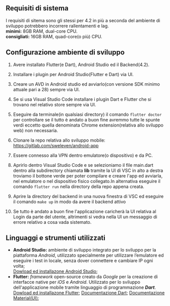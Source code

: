 ## Requisiti di sistema
I requisiti di sitema sono gli stessi per 4.2 in più a seconda del ambiente di sviluppo potrebbero incorrere rallentamenti e lag.
<br>
    **minimi:** 8GB RAM, dual-core CPU.
<br>
    **consigliati:** 16GB RAM, quad-core(o più) CPU.
## Configurazione ambiente di sviluppo

1. Avere installato Flutter(e Dart), Android Studio ed il Backend(4.2).<br>
   
2. Installare i plugin per Android Studio(Flutter e Dart) via UI.
   
3. Creare un AVD in Android studio ed avviarlo(con versione SDK minimo attuale pari a 28) sempre via UI.
   
4. Se si usa Visual Studio Code installare i plugin Dart e Flutter che si trovano nel relativo store sempre via UI.

5. Eseguire da terminale(in qualsiasi directory) il comando `flutter doctor` per controllare se il tutto è andato a buon fine avremmo tutte le spunte verdi eccetto quella denominata Chrome extension(relativa allo sviluppo web) non necessaria.

6. Clonare la repo relativa allo sviluppo mobile: https://gitlab.com/sweleven/android-app

7. Essere connesso alla VPN dentro emulatore(o dispositivo) e da PC. 

8. Aprirlo dentro Visual Studio Code e se selezioniamo il file main.dart dentro alla subdirectory chiamata **lib** tramite la UI di VSC in alto a destra troviamo il bottone verde per poter compilare e creare l'app ed avviarla, nel emulatore o nel dispositivo fisico collegato.In alternativa eseguire il comando `flutter run` nella directory della repo appena creata.

9. Aprire la directory del backend in una nuova finestra di VSC ed eseguire il comando `make up` in modo da avere il backend attivo

10. Se tutto è andato a buon fine l'applicazione caricherà la UI relativa al Login da parte del utente, altrimenti si vedra nella UI un messaggio di errore relativo a cosa vada sistemato. 

## Linguaggi e strumenti utilizzati
- **Android Studio:** ambiente di sviluppo integrato per lo sviluppo per la piattaforma *Android*, utilizzato specialmente per utilizzare l’emulatore ed eseguire i test in locale, senza dover connettere e cambiare IP ogni volta; </br>
  [Dowload ed installazone Android Studio](https://developer.android.com/studio?gclid=CjwKCAjwkN6EBhBNEiwADVfya8SvC4b4m9-t22Bz0hnoOQlX6dYIvPFQ2LX7vF8ujLwz2wjw0e_veRoCgFIQAvD_BwE&gclsrc=aw.ds);
- **Flutter:** *framework* open-source creato da *Google* per la creazione di interfacce native per *iOS* e *Android*. Utilizzato per lo sviluppo dell'applicazione mobile tramite linguaggio di programmazione ***Dart***. </br>
  [Dowload ed installazone Flutter](https://flutter.dev/docs/get-started/install);
  [Documentazione Dart](https://dart.dev/guides);
  [Documentazione Material(UI)](https://flutter.dev/docs/development/ui/widgets/material);



